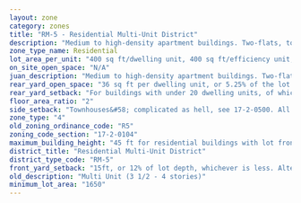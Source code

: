 ```yaml
---
layout: zone
category: zones
title: "RM-5 - Residential Multi-Unit District"
description: "Medium to high-density apartment buildings. Two-flats, townhouses, and single family homes are also allowed."
zone_type_name: Residential
lot_area_per_unit: "400 sq ft/dwelling unit, 400 sq ft/efficiency unit, 200 sq ft/SRO unit"
on_site_open_space: "N/A"
juan_description: "Medium to high-density apartment buildings. Two-flats, townhouses, and single family homes are also allowed."
rear_yard_open_space: "36 sq ft per dwelling unit, or 5.25% of the lot area, which ever is greater."
rear_yard_setback: "For buildings with under 20 dwelling units, of which at least 33% are &quot;accessible&quot;&#58; 50 ft or 24% of lot depth, whichever is less. For other buildings&#58; 50 ft or 30% of lot depth, whichever is less."
floor_area_ratio: "2"
side_setback: "Townhouses&#58; complicated as hell, see 17-2-0500. All other buildings&#58; Combined width of side setbacks must equal 20% of lot width, and neither setback can be less than 2 feet or 8% of lot width (whichever is greater.) But no setback is required to be wider than 5 feet."
zone_type: "4"
old_zoning_ordinance_code: "R5"
zoning_code_section: "17-2-0104"
maximum_building_height: "45 ft for residential buildings with lot frontage of less than 32 ft, 47 ft when lot front is over that. None for schools and churches."
district_title: "Residential Multi-Unit District"
district_type_code: "RM-5"
front_yard_setback: "15ft, or 12% of lot depth, whichever is less. Alternatively, setback can be the average front yard depth of nearest 2 lots."
old_description: "Multi Unit (3 1/2 - 4 stories)"
minimum_lot_area: "1650"
---
```

